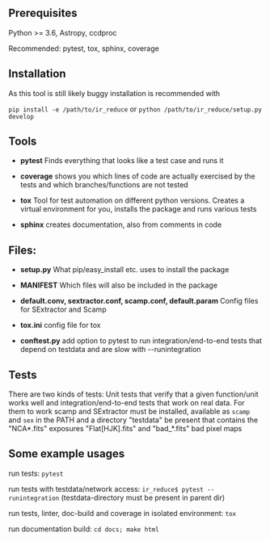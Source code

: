 ## Prerequisites
Python >= 3.6, Astropy, ccdproc

Recommended:
pytest, tox, sphinx, coverage

## Installation
As this tool is still likely buggy installation is recommended with

`pip install -e /path/to/ir_reduce`
or
`python /path/to/ir_reduce/setup.py develop`

## Tools
* **pytest** Finds everything that looks like a test case and runs it

* **coverage** shows you which lines of code are actually exercised by the tests and which branches/functions are not tested

* **tox** Tool for test automation on different python versions. Creates a virtual environment for you, installs the package and runs various tests

* **sphinx** creates documentation, also from comments in code

## Files:
* **setup.py** What pip/easy\_install etc. uses to install the package
* **MANIFEST** Which files will also be included in the package
* **default.conv, sextractor.conf, scamp.conf, default.param** Config files for SExtractor and Scamp

* **tox.ini** config file for tox
* **conftest.py** add option to pytest to run integration/end-to-end tests that depend on testdata and are slow with --runintegration

## Tests
There are two kinds of tests: Unit tests that verify that a given function/unit works well and integration/end-to-end tests that work on real data. For them to work scamp and SExtractor must be installed, available as `scamp` and `sex` in the PATH and a directory "testdata" be present that contains the "NCA*.fits" exposures "Flat[HJK].fits" and "bad_*.fits" bad pixel maps

## Some example usages
run tests: `pytest`

run tests with testdata/network access: `ir_reduce$ pytest --runintegration` (testdata-directory must be present in parent dir)

run tests, linter, doc-build and coverage in isolated environment: `tox`

run documentation build:
`cd docs; make html`


